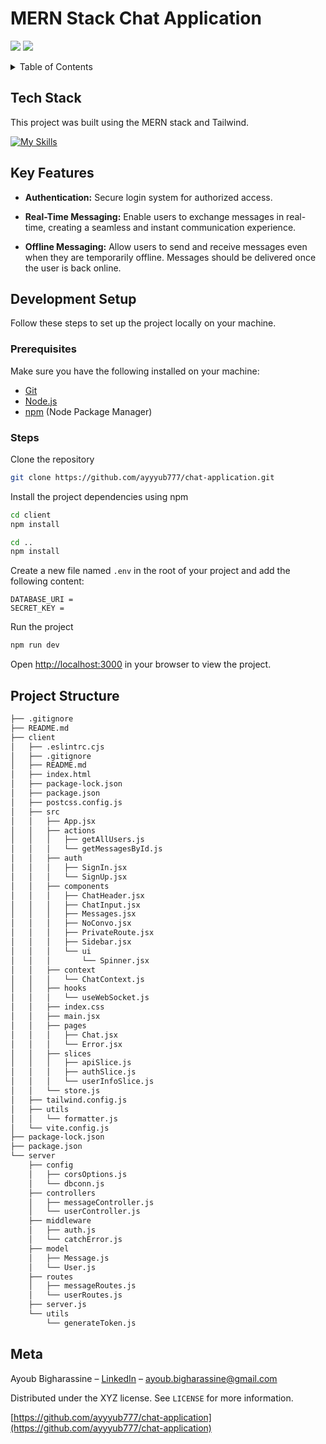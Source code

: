 # MERN Stack Chat Application

![](screen1.png)
![](screen2.png)

<details>
  <summary>Table of Contents</summary>
  <ol>
    <li>
      <a href="#tech-stack">Tech Stack</a>
    </li>
    <li>
      <a href="#key-features">Key Features</a>
    </li>
    <li>
      <a href="#screenshots">Screenshots</a>
    </li>
    <li>
    <li>
      <a href="#development-setup">Development Setup</a>
      <ul>
        <li><a href="#prerequisites">Prerequisites</a></li>
        <li><a href="#steps">Steps</a></li>
      </ul>
    </li>
    <li><a href="#project-structure">Project Structure</a></li>
    <li><a href="#meta">Meta</a></li>
  </ol>
</details>

## Tech Stack

This project was built using the MERN stack and Tailwind.

[![My Skills](https://skillicons.dev/icons?i=mongodb,express,react,nodejs,tailwind)](https://skillicons.dev)

## Key Features

- **Authentication:**
  Secure login system for authorized access.

- **Real-Time Messaging:**
  Enable users to exchange messages in real-time, creating a seamless and instant communication experience.

- **Offline Messaging:**
  Allow users to send and receive messages even when they are temporarily offline. Messages should be delivered once the user is back online.

## Development Setup

Follow these steps to set up the project locally on your machine.

### Prerequisites

Make sure you have the following installed on your machine:

- [Git](https://git-scm.com/)
- [Node.js](https://nodejs.org/en)
- [npm](https://www.npmjs.com/) (Node Package Manager)

### Steps

Clone the repository

```bash
git clone https://github.com/ayyyub777/chat-application.git
```

Install the project dependencies using npm

```bash
cd client
npm install
```

```bash
cd ..
npm install
```

Create a new file named `.env` in the root of your project and add the following content:

```env
DATABASE_URI =
SECRET_KEY =
```

Run the project

```bash
npm run dev
```

Open [http://localhost:3000](http://localhost:3000) in your browser to view the project.

## Project Structure

```bash
├── .gitignore
├── README.md
├── client
│   ├── .eslintrc.cjs
│   ├── .gitignore
│   ├── README.md
│   ├── index.html
│   ├── package-lock.json
│   ├── package.json
│   ├── postcss.config.js
│   ├── src
│   │   ├── App.jsx
│   │   ├── actions
│   │   │   ├── getAllUsers.js
│   │   │   └── getMessagesById.js
│   │   ├── auth
│   │   │   ├── SignIn.jsx
│   │   │   └── SignUp.jsx
│   │   ├── components
│   │   │   ├── ChatHeader.jsx
│   │   │   ├── ChatInput.jsx
│   │   │   ├── Messages.jsx
│   │   │   ├── NoConvo.jsx
│   │   │   ├── PrivateRoute.jsx
│   │   │   ├── Sidebar.jsx
│   │   │   └── ui
│   │   │       └── Spinner.jsx
│   │   ├── context
│   │   │   └── ChatContext.js
│   │   ├── hooks
│   │   │   └── useWebSocket.js
│   │   ├── index.css
│   │   ├── main.jsx
│   │   ├── pages
│   │   │   ├── Chat.jsx
│   │   │   └── Error.jsx
│   │   ├── slices
│   │   │   ├── apiSlice.js
│   │   │   ├── authSlice.js
│   │   │   └── userInfoSlice.js
│   │   └── store.js
│   ├── tailwind.config.js
│   ├── utils
│   │   └── formatter.js
│   └── vite.config.js
├── package-lock.json
├── package.json
└── server
    ├── config
    │   ├── corsOptions.js
    │   └── dbconn.js
    ├── controllers
    │   ├── messageController.js
    │   └── userController.js
    ├── middleware
    │   ├── auth.js
    │   └── catchError.js
    ├── model
    │   ├── Message.js
    │   └── User.js
    ├── routes
    │   ├── messageRoutes.js
    │   └── userRoutes.js
    ├── server.js
    └── utils
        └── generateToken.js
```

## Meta

Ayoub Bigharassine – [LinkedIn](https://www.linkedin.com/in/ayoub-bigharassine/) – ayoub.bigharassine@gmail.com

Distributed under the XYZ license. See `LICENSE` for more information.

[https://github.com/ayyyub777/chat-application](https://github.com/ayyyub777/chat-application)
